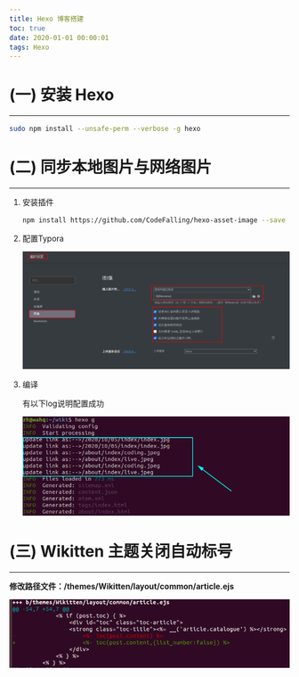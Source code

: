```yaml
---
title: Hexo 博客搭建
toc: true
date: 2020-01-01 00:00:01
tags: Hexo
---
```


# (一) 安装 Hexo
------

```bash
sudo npm install --unsafe-perm --verbose -g hexo
```

# (二) 同步本地图片与网络图片
------

1. 安装插件

   ```bash
   npm install https://github.com/CodeFalling/hexo-asset-image --save
   ```

2. 配置Typora

   ![image-20201005210350281](Hexo%20%E5%8D%9A%E5%AE%A2%E6%90%AD%E5%BB%BA/image-20201005210350281.png)

3. 编译

   有以下log说明配置成功

   <img src="Hexo%20%E5%8D%9A%E5%AE%A2%E6%90%AD%E5%BB%BA/image-20201005165756877.png"  />

# (三) Wikitten 主题关闭自动标号

------

**修改路径文件：/themes/Wikitten/layout/common/article.ejs**

![disable toc number](Hexo%20%E5%8D%9A%E5%AE%A2%E6%90%AD%E5%BB%BA/image-20210104093922296.png)